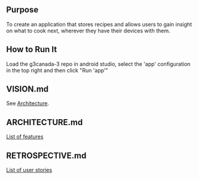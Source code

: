## Purpose
To create an application that stores recipes and allows users to gain insight on what to cook next, wherever they have their devices with them.
## How to Run It
Load the g3canada-3 repo in android studio, select the 'app' configuration in the top right and then click "Run 'app'"

## VISION.md
See [Architecture](Architecture.md).

## ARCHITECTURE.md
[List of features](https://code.cs.umanitoba.ca/3350-summer2023/g3canada-3/-/issues/?sort=created_date&state=opened&label_name%5B%5D=Feature&first_page_size=20)

## RETROSPECTIVE.md
[List of user stories](https://code.cs.umanitoba.ca/3350-summer2023/g3canada-3/-/issues/?sort=created_date&state=opened&label_name%5B%5D=User%20Story&first_page_size=20)
 
